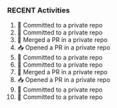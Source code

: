 
### RECENT Activities
<!--START_SECTION:activity-->
1. 📝 Committed to a private repo
2. 📝 Committed to a private repo
3. 🔀 Merged a PR in a private repo
4. 📥 Opened a PR in a private repo
5. 📝 Committed to a private repo
6. 📝 Committed to a private repo
7. 🔀 Merged a PR in a private repo
8. 📥 Opened a PR in a private repo
9. 📝 Committed to a private repo
10. 📝 Committed to a private repo
<!--END_SECTION:activity-->
